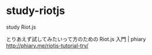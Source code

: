 # study-riotjs
study Riot.js

とりあえず試してみたいって方のための Riot.js 入門 | phiary
http://phiary.me/riotjs-tutorial-try/
